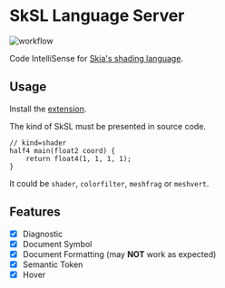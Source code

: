 # SkSL Language Server

![workflow](https://github.com/seven332/vscode-sksl/actions/workflows/build.yml/badge.svg)

Code IntelliSense for [Skia's shading language](https://skia.org/docs/user/sksl/).

## Usage

Install the [extension](https://marketplace.visualstudio.com/items?itemName=seven332.vscode-sksl).

The kind of SkSL must be presented in source code.

```
// kind=shader
half4 main(float2 coord) {
    return float4(1, 1, 1, 1);
}
```

It could be `shader`, `colorfilter`, `meshfrag` or `meshvert`.

## Features

-   [x] Diagnostic
-   [x] Document Symbol
-   [x] Document Formatting (may **NOT** work as expected)
-   [x] Semantic Token
-   [x] Hover
